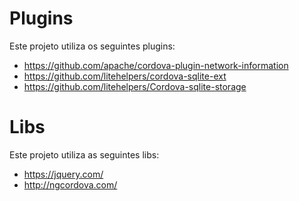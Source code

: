 # Plugins
Este projeto utiliza os seguintes plugins:

* https://github.com/apache/cordova-plugin-network-information
* https://github.com/litehelpers/cordova-sqlite-ext
* https://github.com/litehelpers/Cordova-sqlite-storage

# Libs
Este projeto utiliza as seguintes libs:

* https://jquery.com/
* http://ngcordova.com/
